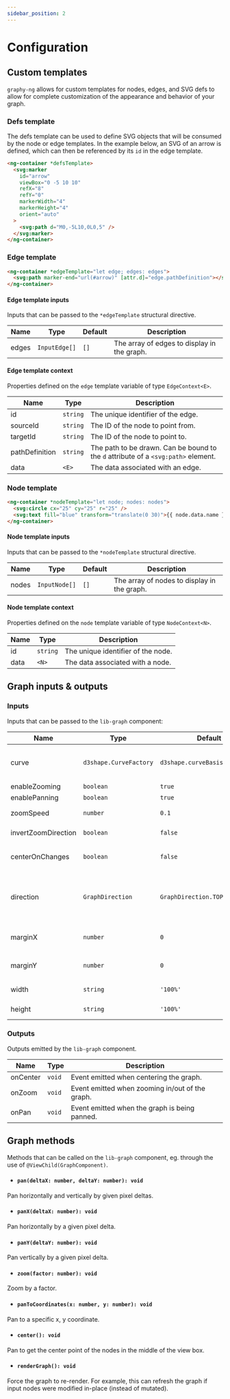 ```yaml
---
sidebar_position: 2
---
```


# Configuration

[//]: # 'TODO: Consider renaming to `API reference.`'

## Custom templates

`graphy-ng` allows for custom templates for nodes, edges, and SVG defs to allow for complete customization of the appearance and behavior of your graph.

### Defs template

The defs template can be used to define SVG objects that will be consumed by the node or edge templates. In the example below, an SVG of an arrow is defined, which can then be referenced by its `id` in the edge template.

```html
<ng-container *defsTemplate>
  <svg:marker
    id="arrow"
    viewBox="0 -5 10 10"
    refX="8"
    refY="0"
    markerWidth="4"
    markerHeight="4"
    orient="auto"
  >
    <svg:path d="M0,-5L10,0L0,5" />
  </svg:marker>
</ng-container>
```

### Edge template

```html
<ng-container *edgeTemplate="let edge; edges: edges">
  <svg:path marker-end="url(#arrow)" [attr.d]="edge.pathDefinition"></svg:path>
</ng-container>
```

#### Edge template inputs

Inputs that can be passed to the `*edgeTemplate` structural directive.

| Name  | Type          | Default | Description                                 |
| ----- | ------------- | ------- | ------------------------------------------- |
| edges | `InputEdge[]` | `[]`    | The array of edges to display in the graph. |

#### Edge template context

Properties defined on the `edge` template variable of type `EdgeContext<E>`.

| Name           | Type     | Description                                                                        |
| -------------- | -------- | ---------------------------------------------------------------------------------- |
| id             | `string` | The unique identifier of the edge.                                                 |
| sourceId       | `string` | The ID of the node to point from.                                                  |
| targetId       | `string` | The ID of the node to point to.                                                    |
| pathDefinition | `string` | The path to be drawn. Can be bound to the `d` attribute of a `<svg:path>` element. |
| data           | `<E>`    | The data associated with an edge.                                                  |

### Node template

```html
<ng-container *nodeTemplate="let node; nodes: nodes">
  <svg:circle cx="25" cy="25" r="25" />
  <svg:text fill="blue" transform="translate(0 30)">{{ node.data.name }}</svg:text>
</ng-container>
```

#### Node template inputs

Inputs that can be passed to the `*nodeTemplate` structural directive.

| Name  | Type          | Default | Description                                 |
| ----- | ------------- | ------- | ------------------------------------------- |
| nodes | `InputNode[]` | `[]`    | The array of nodes to display in the graph. |

#### Node template context

Properties defined on the `node` template variable of type `NodeContext<N>`.

| Name | Type     | Description                        |
| ---- | -------- | ---------------------------------- |
| id   | `string` | The unique identifier of the node. |
| data | `<N>`    | The data associated with a node.   |

## Graph inputs & outputs

### Inputs

Inputs that can be passed to the `lib-graph` component:

| Name                | Type                   | Default                        | Description                                                                                                                                                                      |
| ------------------- | ---------------------- | ------------------------------ | -------------------------------------------------------------------------------------------------------------------------------------------------------------------------------- |
| curve               | `d3shape.CurveFactory` | `d3shape.curveBasis`           | The D3 curve used for defining the shape of edges (from `'d3-shape'` library). Available options can be found [here](https://github.com/d3/d3-shape/blob/main/README.md#curves). |
| enableZooming       | `boolean`              | `true`                         | Whether to enable zooming.                                                                                                                                                       |
| enablePanning       | `boolean`              | `true`                         | Whether to enable panning.                                                                                                                                                       |
| zoomSpeed           | `number`               | `0.1`                          | The speed of zooming in/out, if zoom is enabled.                                                                                                                                 |
| invertZoomDirection | `boolean`              | `false`                        | Whether to reverse the zoom direction, if zoom is enabled.                                                                                                                       |
| centerOnChanges     | `boolean`              | `false`                        | Whether to center the graph on any input changes to nodes or edges.                                                                                                              |
| direction           | `GraphDirection`       | `GraphDirection.TOP_TO_BOTTOM` | The direction of the graph layout. For example, using `GraphOrientation.LEFT_TO_RIGHT` in an acyclic graph will cause edges to point from the left to the right.                 |
| marginX             | `number`               | `0`                            | Number of pixels to use as a margin around the left and right of the graph.                                                                                                      |
| marginY             | `number`               | `0`                            | Number of pixels to use as a margin around the top and bottom of the graph.                                                                                                      |
| width               | `string`               | `'100%'`                       | The width of the graph (eg. `'600px'`).                                                                                                                                          |
| height              | `string`               | `'100%'`                       | The height of the graph (eg. `'600px'`).                                                                                                                                         |

### Outputs

Outputs emitted by the `lib-graph` component.

| Name     | Type   | Description                                     |
| -------- | ------ | ----------------------------------------------- |
| onCenter | `void` | Event emitted when centering the graph.         |
| onZoom   | `void` | Event emitted when zooming in/out of the graph. |
| onPan    | `void` | Event emitted when the graph is being panned.   |

## Graph methods

Methods that can be called on the `lib-graph` component, eg. through the use of `@ViewChild(GraphComponent)`.

- #### `pan(deltaX: number, deltaY: number): void`

Pan horizontally and vertically by given pixel deltas.

- #### `panX(deltaX: number): void`

Pan horizontally by a given pixel delta.

- #### `panY(deltaY: number): void`

Pan vertically by a given pixel delta.

- #### `zoom(factor: number): void`

Zoom by a factor.

- #### `panToCoordinates(x: number, y: number): void`

Pan to a specific x, y coordinate.

- #### `center(): void`

Pan to get the center point of the nodes in the middle of the view box.

- #### `renderGraph(): void`

Force the graph to re-render. For example, this can refresh the graph if input nodes were modified in-place (instead of mutated).

